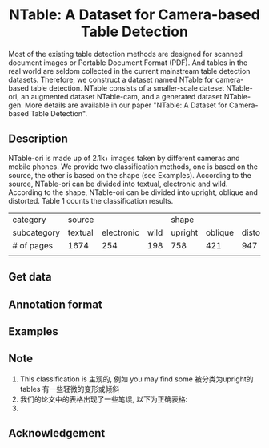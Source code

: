 <div align="center">    
 
# NTable: A Dataset for Camera-based Table Detection 

</div>

Most of the existing table detection methods are designed for scanned document images or Portable Document Format (PDF). And tables in the real world are seldom collected in the current mainstream table detection datasets. Therefore, we construct a dataset named NTable for camera-based table detection. NTable consists of a smaller-scale dateset NTable-ori, an augmented dataset NTable-cam, and a generated dataset NTable-gen. More details are available in our paper "NTable: A Dataset for Camera-based Table Detection".

## Description
NTable-ori is made up of 2.1k+ images taken by different cameras and mobile phones. We provide two classification methods, one is based on the source, the other is based on the shape (see Examples). According to the source, NTable-ori can be divided into textual, electronic and wild. According to the shape, NTable-ori can be divided into upright, oblique and distorted. Table 1 counts the classification results.

<table>
   <tr>
      <td>category </td>
      <td>source </td>
      <td></td>
      <td></td>
      <td>shape</td>
      <td></td>
      <td></td>
   </tr>
   <tr>
      <td> subcategory </td>
      <td>textual </td>
      <td>electronic</td>
      <td> wild </td>
      <td>upright</td>
      <td> oblique </td>
      <td>distorted </td>
   </tr>
   <tr>
      <td># of pages </td>
      <td>1674</td>
      <td>254</td>
      <td>198</td>
      <td>758</td>
      <td>421</td>
      <td>947</td>
   </tr>
   <tr>
      <td></td>
   </tr>
</table>

## Get data

## Annotation format

## Examples

## Note
1. This classification is 主观的, 例如 you may find some 被分类为upright的 tables 有一些轻微的变形或倾斜
2. 我们的论文中的表格出现了一些笔误, 以下为正确表格:
3. 


## Acknowledgement
